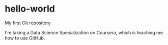 # hello-world
My first Git repository

I'm taking a Data Science Specialization on Coursera, which is teaching me how to use GitHub.
